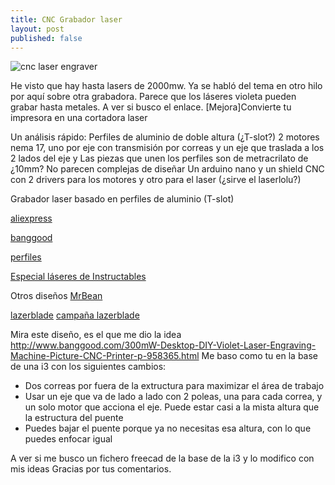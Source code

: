 ```yaml
---
title: CNC Grabador laser
layout: post
published: false
---
```


![cnc laser engraver](http://g02.a.alicdn.com/kf/HTB1CsZlGVXXXXaMXFXXq6xXFXXXi/222118304/HTB1CsZlGVXXXXaMXFXXq6xXFXXXi.jpg)

He visto que hay hasta lasers de 2000mw. Ya se habló del tema en otro hilo por aquí sobre otra grabadora. Parece que los láseres violeta pueden grabar hasta metales. A ver si busco el enlace.
[Mejora]Convierte tu impresora en una cortadora laser

Un análisis rápido:
Perfiles de aluminio de doble altura (¿T-slot?)
2 motores nema 17, uno por eje con transmisión por correas y un eje que traslada a los 2 lados del eje y
Las piezas que unen los perfiles son de metracrilato de ¿10mm? No parecen complejas de diseñar
Un arduino nano y un shield CNC con 2 drivers para los motores y otro para el laser (¿sirve el laserlolu?)


Grabador laser basado en perfiles de aluminio (T-slot)

[aliexpress](http://es.aliexpress.com/item/300mw-Blue-Violet-Laser-Engraving-Machine-Mini-DIY-Laser-Engraver-IC-Marking-Printer-Carving-Size-17/32257315377.html)

[banggood](http://www.banggood.com/es/300mW-Desktop-DIY-Violet-Laser-Engraving-Machine-Picture-CNC-Printer-p-958365.html?utm_design=13&utm_source=emarsys&utm_medium=spain86_email&utm_campaign=newsletter-emarsys&utm_content=Claire&sc_src=email_1281195&sc_eh=b6345b9e09989cbb1&emst=c2PSWFBTgu_56530_1281195_102)

[perfiles](http://www.thingiverse.com/search/page:3?q=profile&sa=)

[Especial láseres de Instructables](http://www.instructables.com/id/Burning-Lasers/)

Otros diseños
[MrBean](http://www.mr-beam.org/)

[lazerblade](http://www.darklylabs.com/)
[campaña lazerblade](https://www.kickstarter.com/projects/1537608281/lazerblade-the-affordable-laser-cutter-engraver)

Mira este diseño, es el que me dio la idea
http://www.banggood.com/300mW-Desktop-DIY-Violet-Laser-Engraving-Machine-Picture-CNC-Printer-p-958365.html
Me baso como tu en la base de una i3 con los siguientes cambios:
* Dos correas por fuera de la extructura  para maximizar el área de trabajo
* Usar un eje que va de lado a lado con 2 poleas, una para cada correa, y un solo motor que acciona el eje. Puede estar casi a la mista altura que la estructura del puente
* Puedes bajar el puente porque ya no necesitas esa altura, con lo que puedes enfocar igual

A ver si me busco un fichero freecad de la base de la i3 y lo modifico con mis ideas
Gracias por tus comentarios.
